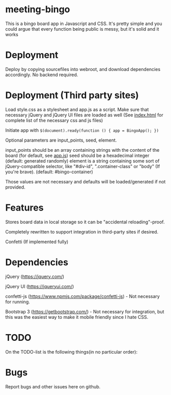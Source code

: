 # meeting-bingo
This is a bingo board app in Javascript and CSS. It's pretty simple and you could argue that every function being public is messy, but it's solid and it works

# Deployment
Deploy by copying sourcefiles into webroot, and download dependencies accordingly. No backend required.

# Deployment (Third party sites)

Load style.css as a stylesheet and app.js as a script.
Make sure that necessary jQuery and jQuery UI files are loaded as well (See [index.html](./index.html) for complete list of the necessary css and js files)

Initiate app with `$(document).ready(function () { app = BingoApp(); })`

Optional parameters are input_points, seed, element.

input_points should be an array containing strings with the content of the board (for default, see [app.js](./app.js))
seed should be a hexadecimal integer (default: generated randomly)
element is a string containing some sort of jQuery-compatible selector, like "#div-id", ".container-class" or "body" (If you're brave). (default: #bingo-container)

Those values are not necessary and defaults will be loaded/generated if not provided.


# Features
Stores board data in local storage so it can be "accidental reloading"-proof.

Completely rewritten to support integration in third-party sites if desired.

Confetti (If implemented fully)

# Dependencies
jQuery (https://jquery.com/)

jQuery UI (https://jqueryui.com/)

confetti-js (https://www.npmjs.com/package/confetti-js) - Not necessary for running.

Bootstrap 3 (https://getbootstrap.com/) - Not necessary for integration, but this was the easiest way to make it mobile friendly since I hate CSS.

# TODO
On the TODO-list is the following things(in no particular order):

# Bugs
Report bugs and other issues here on github.
